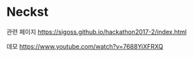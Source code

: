 # Neckst
관련 페이지
https://sigoss.github.io/hackathon2017-2/index.html

데모
https://www.youtube.com/watch?v=7688YiXFRXQ
